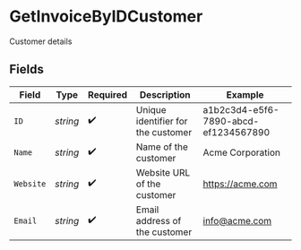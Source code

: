 # GetInvoiceByIDCustomer

Customer details


## Fields

| Field                                | Type                                 | Required                             | Description                          | Example                              |
| ------------------------------------ | ------------------------------------ | ------------------------------------ | ------------------------------------ | ------------------------------------ |
| `ID`                                 | *string*                             | :heavy_check_mark:                   | Unique identifier for the customer   | a1b2c3d4-e5f6-7890-abcd-ef1234567890 |
| `Name`                               | *string*                             | :heavy_check_mark:                   | Name of the customer                 | Acme Corporation                     |
| `Website`                            | *string*                             | :heavy_check_mark:                   | Website URL of the customer          | https://acme.com                     |
| `Email`                              | *string*                             | :heavy_check_mark:                   | Email address of the customer        | info@acme.com                        |